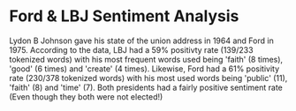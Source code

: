 # Ford & LBJ Sentiment Analysis

Lydon B Johnson gave his state of the union address in 1964 and Ford in 1975. According to the data, LBJ had a 59% positivty rate (139/233 tokenized words) with his most frequent words used being 'faith' (8 times), 'good' (6 times) and 'create' (4 times). Likewise, Ford had a 61% positivity rate (230/378 tokenized words) with his most used words being 'public' (11), 'faith' (8) and 'time' (7). Both presidents had a fairly positive sentiment rate (Even though they both were not elected!)

